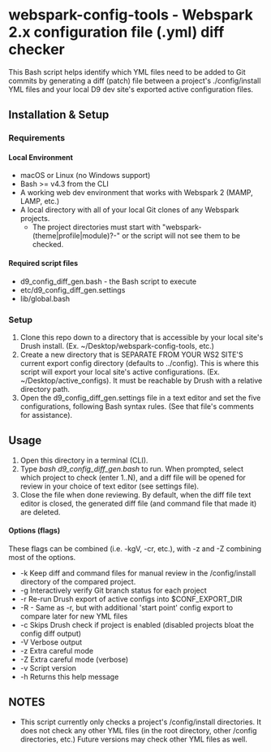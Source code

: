 # webspark-config-tools - Webspark 2.x configuration file (.yml) diff checker

This Bash script helps identify which YML files need to be added to Git commits by generating a diff (patch) file between a project's ./config/install YML files and your local D9 dev site's exported active configuration files.

## Installation & Setup

### Requirements
#### Local Environment
- macOS or Linux (no Windows support)
- Bash >= v4.3 from the CLI
- A working web dev environment that works with Webspark 2 (MAMP, LAMP, etc.)
- A local directory with all of your local Git clones of any Webspark projects.
  - The project directories must start with "webspark-(theme|profile|module)?-" or the script will not see them to be checked.
#### Required script files
   - d9_config_diff_gen.bash - the Bash script to execute
   - etc/d9_config_diff_gen.settings
   - lib/global.bash

### Setup

1. Clone this repo down to a directory that is accessible by your local site's Drush install. (Ex. ~/Desktop/webspark-config-tools, etc.)
2. Create a new directory that is SEPARATE FROM YOUR WS2 SITE'S current export config directory (defaults to ../config). This is where this script will export your local site's active configurations. (Ex. ~/Desktop/active_configs). It must be reachable by Drush with a relative directory path.
3. Open the d9_config_diff_gen.settings file in a text editor and set the five configurations, following Bash syntax rules. (See that file's comments for assistance).

## Usage

1. Open this directory in a terminal (CLI).
2. Type *bash d9_config_diff_gen.bash* to run. When prompted, select which project to check (enter 1..N), and a diff file will be opened for review in your choice of text editor (see settings file).
3. Close the file when done reviewing. By default, when the diff file text editor is closed, the generated diff file (and command file that made it) are deleted.

#### Options (flags)

These flags can be combined (i.e. -kgV, -cr, etc.), with -z and -Z combining most of the options.

- -k Keep diff and command files for manual review in the /config/install directory of the compared project.
- -g Interactively verify Git branch status for each project
- -r Re-run Drush export of active configs into $CONF_EXPORT_DIR
- -R - Same as -r, but with additional 'start point' config export to compare later for new YML files
- -c Skips Drush check if project is enabled (disabled projects bloat the config diff output)
- -V Verbose output
- -z Extra careful mode
- -Z Extra careful mode (verbose)
- -v Script version
- -h Returns this help message

## NOTES
- This script currently only checks a project's /config/install directories. It does not check any other YML files (in the root directory, other /config directories, etc.) Future versions may check other YML files as well.
